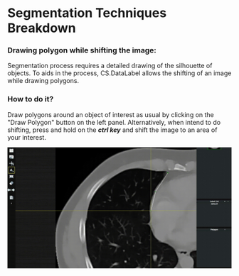 # Segmentation Techniques Breakdown

### Drawing polygon while shifting the image:

Segmentation process requires a detailed drawing of the silhouette of objects. To aids in the process, CS.DataLabel allows the shifting of an image while drawing polygons.

### How to do it?

Draw polygons around an object of interest as usual by clicking on the "Draw Polygon" button on the left panel. Alternatively, when intend to do shifting, press and hold on the _**ctrl key**_ and shift the image to an area of your interest.

![](../../.gitbook/assets/0%20%285%29.jpeg)

